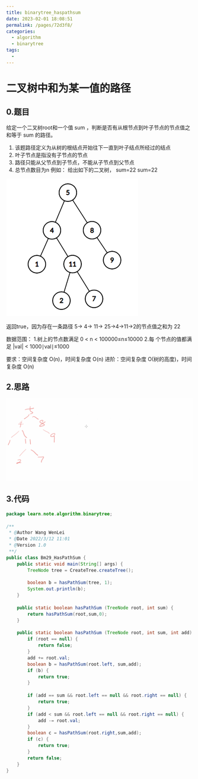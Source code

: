```yaml
---
title: binarytree_haspathsum
date: 2023-02-01 18:08:51
permalink: /pages/72d3f8/
categories:
  - algorithm
  - binarytree
tags:
  - 
---
```

# 二叉树中和为某一值的路径
## 0.题目
给定一个二叉树root和一个值 sum ，判断是否有从根节点到叶子节点的节点值之和等于 sum 的路径。
1. 该题路径定义为从树的根结点开始往下一直到叶子结点所经过的结点
2. 叶子节点是指没有子节点的节点
3. 路径只能从父节点到子节点，不能从子节点到父节点
4. 总节点数目为n
例如：
给出如下的二叉树， sum=22 sum=22

![](../img/2022-03-12-11-39-29.png)

返回true，因为存在一条路径 5→ 4→ 11→ 25→4→11→2的节点值之和为 22

数据范围：
1.树上的节点数满足 0 < n < 100000≤n≤10000
2.每 个节点的值都满足 |val| < 1000∣val∣≤1000

要求：空间复杂度 O(n)，时间复杂度 O(n)
进阶：空间复杂度 O(树的高度)，时间复杂度 O(n)

## 2.思路

![](../img/hassum.gif)

## 3.代码
```java
package learn.note.algorithm.binarytree;

/**
 * @Author Wang WenLei
 * @Date 2022/3/12 11:01
 * @Version 1.0
 **/
public class Bm29_HasPathSum {
    public static void main(String[] args) {
        TreeNode tree = CreateTree.createTree();

        boolean b = hasPathSum(tree, 1);
        System.out.println(b);
    }

    public static boolean hasPathSum (TreeNode root, int sum) {
        return hasPathSum(root,sum,0);
    }

    public static boolean hasPathSum (TreeNode root, int sum, int add) {
        if (root == null) {
            return false;
        }
        add += root.val;
        boolean b = hasPathSum(root.left, sum,add);
        if (b) {
            return true;
        }

        if (add == sum && root.left == null && root.right == null) {
            return true;
        }
        if (add < sum && root.left == null && root.right == null) {
            add -= root.val;
        }
        boolean c = hasPathSum(root.right,sum,add);
        if (c) {
            return true;
        }
        return false;
    }
}
```